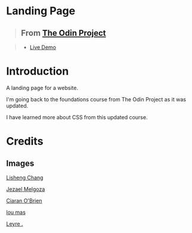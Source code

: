 # Landing Page

> ## From [The Odin Project](https://www.theodinproject.com/paths/foundations/courses/foundations/lessons/landing-page)

> - [Live Demo](https://chamara-wijepala.github.io/landing-page/)

# Introduction

A landing page for a website.

I'm going back to the foundations course from The Odin Project as it was updated.

I have learned more about CSS from this updated course.

# Credits

## Images

[Lisheng Chang](https://unsplash.com/@changlisheng)

[Jezael Melgoza](https://unsplash.com/@jezar)

[Ciaran O'Brien](https://unsplash.com/@icidius)

[lou mas](https://unsplash.com/@loumas)

[Leyre .](https://unsplash.com/@leyy)